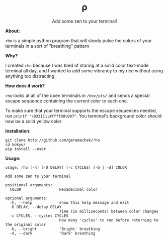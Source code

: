 <h1 align="center">ρ</h1>

<p align="center">Add some zen to your terminal!</p>

**About:**

```rho``` is a simple python program that will slowly pulse the colors of your terminals in a sort of "breathing" pattern

**Why?**

I created ```rho``` because I was tired of staring at a solid color text-mode terminal all day, and I wanted to add some vibrancy to my rice without using anything too distracting

**How does it work?**

```rho``` looks at all of the open terminals in ```/dev/pts/``` and sends a special escape sequence containing the current color to each one.

To make sure that your terminal supports the escape sequences needed, run ```printf "\033]11;#ffff00\007"```. You terminal's background color should now be a solid yellow color

**Installation:**

```
git clone http://github.com/geremachek/rho
cd kokyu/
pip install --user .
```

**Usage:**

```
usage: rho [-h] [-D DELAY] [-c CYCLES] [-b | -d] COLOR

Add some zen to your terminal

positional arguments:
  COLOR                 Hexadecimal color

optional arguments:
  -h, --help            show this help message and exit
  -D DELAY, --delay DELAY
                        Time (in milliseconds) between color changes
  -c CYCLES, --cycles CYCLES
                        How many 'cycles' to run before returning to the original color
  -b, --bright          'Bright' breathing
  -d, --dark            'Dark' breathing
```
